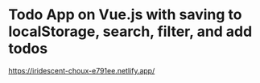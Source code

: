 # Todo App on Vue.js with saving to localStorage, search, filter, and add todos

https://iridescent-choux-e791ee.netlify.app/
